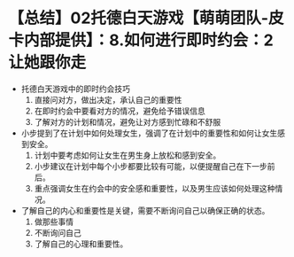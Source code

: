 # 【总结】02托德白天游戏【萌萌团队-皮卡内部提供】：8.如何进行即时约会：2让她跟你走

-   托德白天游戏中的即时约会技巧
    1.  直接问对方，做出决定，承认自己的重要性
    2.  在即时约会中要看对方的情况，避免给予错误信息
    3.  了解对方的计划和情况，避免让对方感到忙碌和不舒服
-   小步提到了在计划中如何处理女生，强调了在计划中的重要性和如何让女生感到安全。
    1.  计划中要考虑如何让女生在男生身上放松和感到安全。
    2.  小步建议在计划中每个小步都要比较有可能，以便提醒自己在下一步前后。
    3.  重点强调女生在约会中的安全感和重要性，以及男生应该如何处理这种情况。
-   了解自己的内心和重要性是关键，需要不断询问自己以确保正确的状态。
    1.  做那些事情
    2.  不断询问自己
    3.  了解自己的心理和重要性。